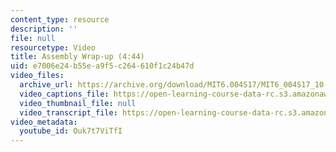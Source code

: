 ```yaml
---
content_type: resource
description: ''
file: null
resourcetype: Video
title: Assembly Wrap-up (4:44)
uid: e7006e24-b55e-a9f5-c264-610f1c24b47d
video_files:
  archive_url: https://archive.org/download/MIT6.004S17/MIT6_004S17_10-02-04_300k.mp4
  video_captions_file: https://open-learning-course-data-rc.s3.amazonaws.com/6-004-computation-structures-spring-2017/deecc75aa46551f8b21a245a79091b8d_Ouk7t7ViTfI.vtt
  video_thumbnail_file: null
  video_transcript_file: https://open-learning-course-data-rc.s3.amazonaws.com/6-004-computation-structures-spring-2017/f6fe8b5a2fe9b9ac1889b53ae4e1a132_Ouk7t7ViTfI.pdf
video_metadata:
  youtube_id: Ouk7t7ViTfI
---
```

